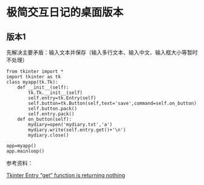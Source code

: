 # 极简交互日记的桌面版本




## 版本1

先解决主要矛盾：输入文本并保存（输入多行文本、输入中文、输入框大小等暂时不处理）

    from tkinter import *
    import tkinter as tk
    class myapp(tk.Tk):
        def __init__(self):
            tk.Tk.__init__(self)
            self.entry=tk.Entry(self)
            self.button=tk.Button(self,text='save',command=self.on_button)
            self.button.pack()
            self.entry.pack()
        def on_button(self):
            mydiary=open('mydiary.txt','a')
            mydiary.write(self.entry.get()+'\n')
            mydiary.close()
    
    app=myapp()
    app.mainloop()






参考资料：

[Tkinter Entry “get” function is returning nothing](http://stackoverflow.com/questions/10727131/tkinter-entry-get-function-is-returning-nothing)